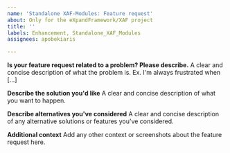 ```yaml
---
name: 'Standalone XAF-Modules: Feature request'
about: Only for the eXpandFramework/XAF project
title: ''
labels: Enhancement, Standalone_XAF_Modules
assignees: apobekiaris

---
```


**Is your feature request related to a problem? Please describe.**
A clear and concise description of what the problem is. Ex. I'm always frustrated when [...]

**Describe the solution you'd like**
A clear and concise description of what you want to happen.

**Describe alternatives you've considered**
A clear and concise description of any alternative solutions or features you've considered.

**Additional context**
Add any other context or screenshots about the feature request here.
